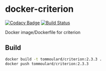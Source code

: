 # docker-criterion

[![Codacy Badge](https://api.codacy.com/project/badge/Grade/164dba54e2c74ad2b38640cb04fca62a)](https://app.codacy.com/app/tomMoulard/docker-criterion?utm_source=github.com&utm_medium=referral&utm_content=tomMoulard/docker-criterion&utm_campaign=Badge_Grade_Settings)
[![Build Status](https://travis-ci.com/tomMoulard/docker-criterion.svg?branch=master)](https://travis-ci.com/tomMoulard/docker-criterion)

Docker image/Dockerfile for criterion

## Build
```bash
docker build -t tommoulard/criterion:2.3.3 .
docker push tommoulard/criterion:2.3.3
```
